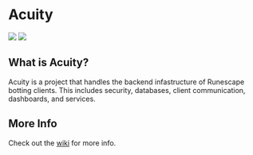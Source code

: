# Acuity
![](https://travis-ci.org/ZachHerridge/Acuity.svg?branch=master) [![](https://jitpack.io/v/ZachHerridge/Acuity.svg)](https://jitpack.io/#ZachHerridge/Acuity)

## What is Acuity?
Acuity is a project that handles the backend infastructure of Runescape botting clients. This includes security, databases, client communication, dashboards, and services.

## More Info
Check out the [wiki](https://github.com/ZachHerridge/Acuity/wiki) for more info.

